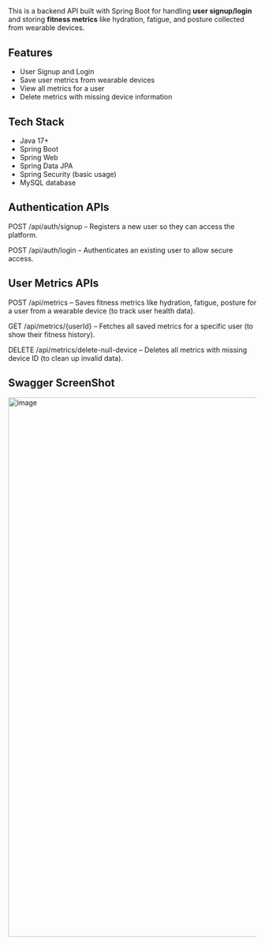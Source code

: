 
##
This is a backend API built with Spring Boot for handling **user signup/login** and storing **fitness metrics** like hydration, fatigue, and posture collected from wearable devices.

##  Features ##

- User Signup and Login
- Save user metrics from wearable devices
- View all metrics for a user
- Delete metrics with missing device information

##  Tech Stack ##

- Java 17+
- Spring Boot
- Spring Web
- Spring Data JPA
- Spring Security (basic usage)
- MySQL database

## Authentication APIs ##
POST /api/auth/signup – Registers a new user so they can access the platform.

POST /api/auth/login – Authenticates an existing user to allow secure access.

 ## User Metrics APIs ##
 POST /api/metrics – Saves fitness metrics like hydration, fatigue, posture for a user from a wearable device (to track user health data).

GET /api/metrics/{userId} – Fetches all saved metrics for a specific user (to show their fitness history).

DELETE /api/metrics/delete-null-device – Deletes all metrics with missing device ID (to clean up invalid data).

## Swagger ScreenShot ##

<img width="1093" alt="image" src="https://github.com/user-attachments/assets/5f1a188b-3f8d-433d-97b6-6b5e2f60be40" />


